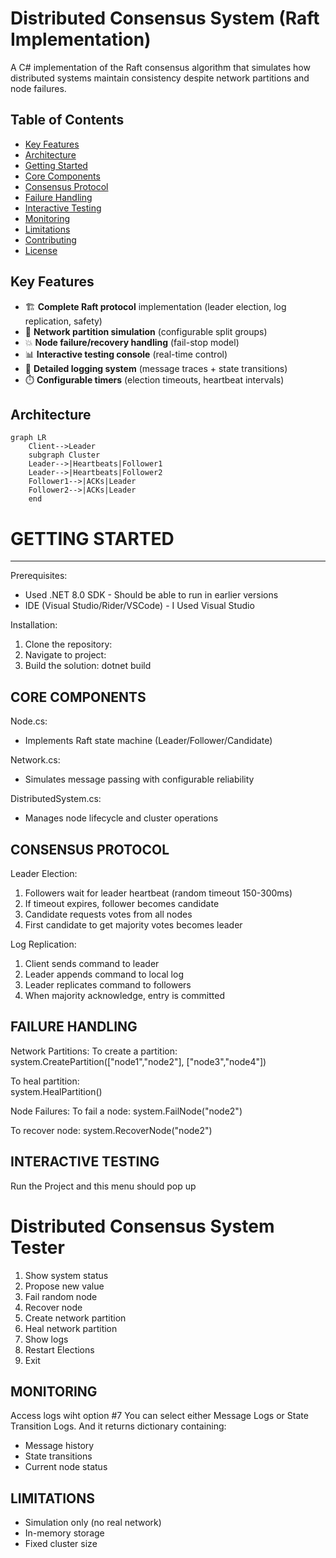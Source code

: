 # Distributed Consensus System (Raft Implementation)

A C# implementation of the Raft consensus algorithm that simulates how distributed systems maintain consistency despite network partitions and node failures.

## Table of Contents
- [Key Features](#key-features)
- [Architecture](#architecture)
- [Getting Started](#getting-started)
- [Core Components](#core-components)
- [Consensus Protocol](#consensus-protocol)
- [Failure Handling](#failure-handling)
- [Interactive Testing](#interactive-testing)
- [Monitoring](#monitoring)
- [Limitations](#limitations)
- [Contributing](#contributing)
- [License](#license)

## Key Features

- 🏗️ **Complete Raft protocol** implementation (leader election, log replication, safety)
- 🧩 **Network partition simulation** (configurable split groups)
- 💥 **Node failure/recovery handling** (fail-stop model)
- 📊 **Interactive testing console** (real-time control)
- 📝 **Detailed logging system** (message traces + state transitions)
- ⏱️ **Configurable timers** (election timeouts, heartbeat intervals)

## Architecture

```mermaid
graph LR
    Client-->Leader
    subgraph Cluster
    Leader-->|Heartbeats|Follower1
    Leader-->|Heartbeats|Follower2
    Follower1-->|ACKs|Leader
    Follower2-->|ACKs|Leader
    end

```
# GETTING STARTED
---------------
Prerequisites:
- Used .NET 8.0 SDK - Should be able to run in earlier versions
- IDE (Visual Studio/Rider/VSCode) - I Used Visual Studio

Installation:
1. Clone the repository:
2. Navigate to project:
3. Build the solution:
   dotnet build

CORE COMPONENTS
---------------
Node.cs:
- Implements Raft state machine (Leader/Follower/Candidate)

Network.cs:  
- Simulates message passing with configurable reliability

DistributedSystem.cs:
- Manages node lifecycle and cluster operations

CONSENSUS PROTOCOL
------------------
Leader Election:
1. Followers wait for leader heartbeat (random timeout 150-300ms)
2. If timeout expires, follower becomes candidate  
3. Candidate requests votes from all nodes
4. First candidate to get majority votes becomes leader

Log Replication:
1. Client sends command to leader
2. Leader appends command to local log
3. Leader replicates command to followers  
4. When majority acknowledge, entry is committed

FAILURE HANDLING
----------------
Network Partitions:
To create a partition:
system.CreatePartition(["node1","node2"], ["node3","node4"])

To heal partition:  
system.HealPartition()

Node Failures:
To fail a node:
system.FailNode("node2")

To recover node:
system.RecoverNode("node2")  

INTERACTIVE TESTING
-------------------
Run the Project and this menu should pop up

Distributed Consensus System Tester
==================================
1. Show system status
2. Propose new value  
3. Fail random node
4. Recover node
5. Create network partition
6. Heal network partition
7. Show logs
9. Restart Elections
0. Exit

MONITORING
----------
Access logs wiht option #7
You can select either Message Logs or State Transition Logs.
And it returns dictionary containing:
- Message history  
- State transitions
- Current node status

LIMITATIONS
-----------
- Simulation only (no real network)
- In-memory storage
- Fixed cluster size
